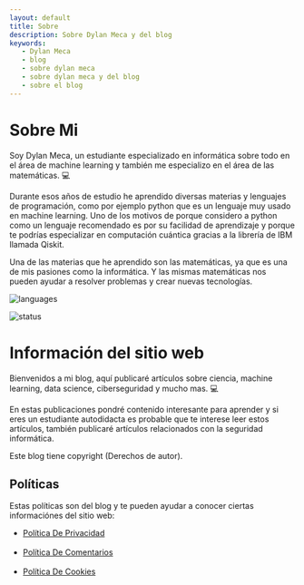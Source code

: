 ```yaml
---
layout: default
title: Sobre
description: Sobre Dylan Meca y del blog
keywords:
   - Dylan Meca
   - blog
   - sobre dylan meca
   - sobre dylan meca y del blog
   - sobre el blog
---
```

 
# Sobre Mi

Soy Dylan Meca, un estudiante especializado en informática sobre todo en el área de machine learning  y también me especializo en el área de las matemáticas. 💻

Durante esos años de estudio he aprendido diversas materias y lenguajes de programación, como por ejemplo python que es un lenguaje muy usado en machine learning. Uno de los motivos de porque considero a python como un lenguaje recomendado es por su facilidad de aprendizaje y porque te podrías especializar en computación cuántica gracias a la librería de IBM llamada Qiskit. 

Una de las materias que he aprendido son las matemáticas, ya que es una de mis pasiones como la informática. Y las mismas matemáticas nos pueden ayudar a resolver problemas y crear nuevas tecnologías. 

![languages](https://github-readme-stats.vercel.app/api/top-langs/?username=dylanmeca&layout=compact)

![status](https://github-readme-stats.vercel.app/api?username=dylanmeca)

# Información del sitio web

Bienvenidos a mi blog, aquí publicaré artículos sobre ciencia, machine learning, data science, ciberseguridad y mucho mas. 💻

En estas publicaciones pondré contenido interesante para aprender y si eres un estudiante autodidacta es probable que te interese leer estos artículos, también publicaré artículos relacionados con la seguridad informática.

Este blog tiene copyright (Derechos de autor).

## Políticas

Estas políticas son del blog y te pueden ayudar a conocer ciertas informaciónes del sitio web:

<ul>
    <li><a target="_blank" href="{{ 'politica-de-privacidad' | relative_url }}">Política De Privacidad</a></li><br/>
    <li><a target="_blank" href="{{ 'politica-de-comentarios' | relative_url }}">Política De Comentarios</a></li><br/>
    <li><a target="_blank" href="{{ 'politica-de-cookies' | relative_url }}">Política De Cookies</a></li>
</ul>
